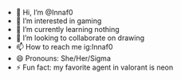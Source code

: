 - 👋 Hi, I’m @Innaf0
- 👀 I’m interested in gaming
- 🌱 I’m currently learning nothing
- 💞️ I’m looking to collaborate on drawing
- 📫 How to reach me ig:Innaf0
- 😄 Pronouns: She/Her/Sigma
- ⚡ Fun fact: my favorite agent in valorant is neon

<!---
Innaf0/Innaf0 is a ✨ special ✨ repository because its `README.md` (this file) appears on your GitHub profile.
You can click the Preview link to take a look at your changes.
--->
